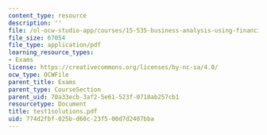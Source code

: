 ```yaml
---
content_type: resource
description: ''
file: /ol-ocw-studio-app/courses/15-535-business-analysis-using-financial-statements-spring-2003/774d2fbf025bd60c23f500d7d2407bba_test1solutions.pdf
file_size: 67054
file_type: application/pdf
learning_resource_types:
- Exams
license: https://creativecommons.org/licenses/by-nc-sa/4.0/
ocw_type: OCWFile
parent_title: Exams
parent_type: CourseSection
parent_uid: 70a33ecb-3af2-5e61-523f-0718ab257cb1
resourcetype: Document
title: test1solutions.pdf
uid: 774d2fbf-025b-d60c-23f5-00d7d2407bba
---
```

